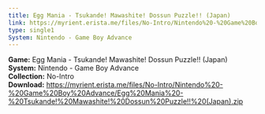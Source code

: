 ```yaml
---
title: Egg Mania - Tsukande! Mawashite! Dossun Puzzle!! (Japan)
link: https://myrient.erista.me/files/No-Intro/Nintendo%20-%20Game%20Boy%20Advance/Egg%20Mania%20-%20Tsukande!%20Mawashite!%20Dossun%20Puzzle!!%20(Japan).zip
type: single1
System: Nintendo - Game Boy Advance
---
```

<b>Game:</b> Egg Mania - Tsukande! Mawashite! Dossun Puzzle!! (Japan)<br>
<b>System:</b> Nintendo - Game Boy Advance<br>
<b>Collection:</b> No-Intro<br>
<b>Download:</b> https://myrient.erista.me/files/No-Intro/Nintendo%20-%20Game%20Boy%20Advance/Egg%20Mania%20-%20Tsukande!%20Mawashite!%20Dossun%20Puzzle!!%20(Japan).zip